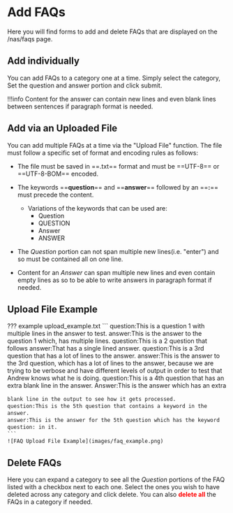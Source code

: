 # Add FAQs
Here you will find forms to add and delete FAQs that are displayed on the /nas/faqs page. 

## Add individually
You can add FAQs to a category one at a time. Simply select the category, Set the question and answer portion and click submit.

!!!info
    Content for the answer can contain new lines and even blank lines between sentences if paragraph format is needed.

## Add via an Uploaded File
You can add multiple FAQs at a time via the "Upload File" function. The file must follow a specific set of format and encoding rules as follows:

* The file must be saved in ==.txt== format and must be ==UTF-8== or ==UTF-8-BOM== encoded.

* The keywords ==**question**== and ==**answer**== followed by an ==**:**== must precede the content.
    *  Variations of the keywords that can be used are:
        * Question
        * QUESTION
        * Answer
        * ANSWER
* The *Question* portion can not span multiple new lines(i.e. "enter") and so must be contained all on one line.
* Content for an *Answer* can span multiple new lines and even contain empty lines as so to be able to write answers in paragraph format if needed.

## Upload File Example

??? example
    upload_example.txt
    ```
    question:This is a question 1 with multiple lines in the answer to test.
    answer:This is the answer to the question 1 which,
    has multiple lines.
    question:This is a 2 question that follows
    answer:That has a single lined answer.
    question:This is a 3rd question that has a lot of lines to the answer.
    answer:This is the answer to the 3rd question,
    which has a lot of lines
    to the answer,
    because we are trying to be verbose and have different levels of output
    in order to test that Andrew knows what he is doing.
    question:This is a 4th question that has an extra blank line in the answer.
    Answer:This is the answer which has an extra
    
    blank line in the output to see how it gets processed.
    question:This is the 5th question that contains a keyword in the answer.
    answer:This is the answer for the 5th question which has the keyword
    question: in it.
    ```
    ![FAQ Upload File Example](images/faq_example.png)
    
## Delete FAQs
Here you can expand a category to see all the *Question* portions of the FAQ listed with a checkbox next to each one. Select the ones you wish to have deleted across any category and click delete. You can also **<span style="color:red">delete all</span>** the FAQs in a category if needed.